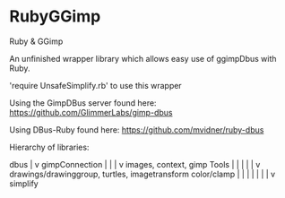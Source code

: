 RubyGGimp
=========

Ruby &amp; GGimp

An unfinished wrapper library which allows easy use of ggimpDbus with Ruby.

'require UnsafeSimplify.rb' to use this wrapper

Using the GimpDBus server found here:   https://github.com/GlimmerLabs/gimp-dbus
                                       
Using DBus-Ruby found here:             https://github.com/mvidner/ruby-dbus

Hierarchy of libraries:

dbus
|
v
gimpConnection
|  |
|  v
images, context, gimp Tools 
|  |  |
|  |  v
drawings/drawinggroup, turtles, imagetransform color/clamp
|  |  |  |
|  |  |  v
simplify
